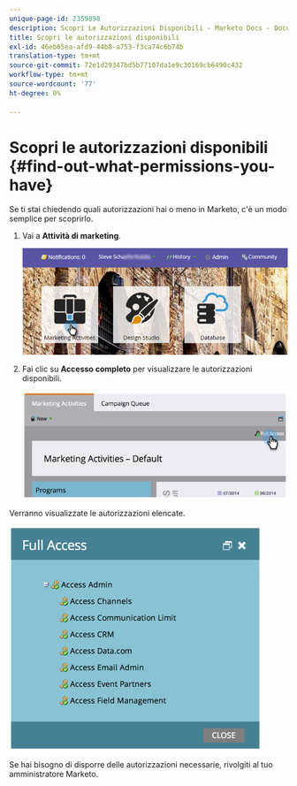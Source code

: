 ```yaml
---
unique-page-id: 2359898
description: Scopri Le Autorizzazioni Disponibili - Marketo Docs - Documentazione del prodotto
title: Scopri le autorizzazioni disponibili
exl-id: 46eb65ea-afd9-44b8-a753-f3ca74c6b74b
translation-type: tm+mt
source-git-commit: 72e1d29347bd5b77107da1e9c30169cb6490c432
workflow-type: tm+mt
source-wordcount: '77'
ht-degree: 0%

---
```


# Scopri le autorizzazioni disponibili {#find-out-what-permissions-you-have}

Se ti stai chiedendo quali autorizzazioni hai o meno in Marketo, c&#39;è un modo semplice per scoprirlo.

1. Vai a **Attività di marketing**.

   ![](assets/login-marketing-activities.png)

1. Fai clic su **Accesso completo** per visualizzare le autorizzazioni disponibili.

   ![](assets/image2014-9-8-17-3a45-3a13.png)

Verranno visualizzate le autorizzazioni elencate.

![](assets/image2014-9-8-17-3a45-3a23.png)

Se hai bisogno di disporre delle autorizzazioni necessarie, rivolgiti al tuo amministratore Marketo.
